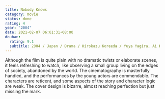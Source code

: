 ```yaml
---
title: Nobody Knows
category: movie
status: done
rating: 4
year: "2004"
date: 2021-02-07 06:01:31+08:00
douban:
  rating: 9.1
  subtitle: 2004 / Japan / Drama / Hirokazu Koreeda / Yuya Yagira, Ai Kitaura
---
```


Although the film is quite plain with no dramatic twists or elaborate scenes, it feels refreshing to watch, like observing a small group living on the edges of society, abandoned by the world. The cinematography is masterfully handled, and the performances by the young actors are commendable. The characters are reticent, and some aspects of the story and character logic are weak. The cover design is bizarre, almost reaching perfection but just missing the mark.
